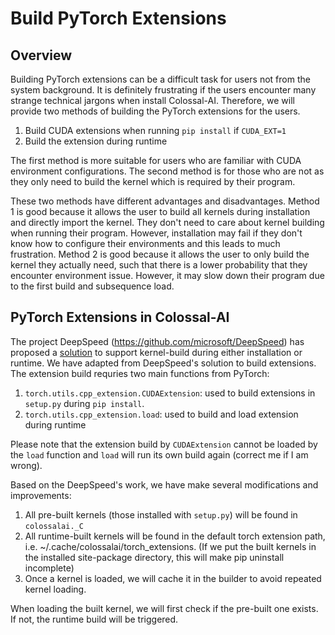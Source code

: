 # Build PyTorch Extensions

## Overview

Building PyTorch extensions can be a difficult task for users not from the system background. It is definitely frustrating if the users encounter many strange technical jargons when install Colossal-AI. Therefore, we will provide two methods of building the PyTorch extensions for the users.

1. Build CUDA extensions when running `pip install` if `CUDA_EXT=1`
2. Build the extension during runtime

The first method is more suitable for users who are familiar with CUDA environment configurations. The second method is for those who are not as they only need to build the kernel which is required by their program.

These two methods have different advantages and disadvantages.
Method 1 is good because it allows the user to build all kernels during installation and directly import the kernel. They don't need to care about kernel building when running their program. However, installation may fail if they don't know how to configure their environments and this leads to much frustration.
Method 2 is good because it allows the user to only build the kernel they actually need, such that there is a lower probability that they encounter environment issue. However, it may slow down their program due to the first build and subsequence load.

## PyTorch Extensions in Colossal-AI

The project DeepSpeed (https://github.com/microsoft/DeepSpeed) has proposed a [solution](https://github.com/microsoft/DeepSpeed/tree/master/op_builder) to support kernel-build during either installation or runtime.
We have adapted from DeepSpeed's solution to build extensions. The extension build requries two main functions from PyTorch:

1. `torch.utils.cpp_extension.CUDAExtension`: used to build extensions in `setup.py` during `pip install`.
2. `torch.utils.cpp_extension.load`: used to build and load extension during runtime

Please note that the extension build by `CUDAExtension` cannot be loaded by the `load` function and `load` will run its own build again (correct me if I am wrong).

Based on the DeepSpeed's work, we have make several modifications and improvements:

1. All pre-built kernels (those installed with `setup.py`) will be found in `colossalai._C`
2. All runtime-built kernels will be found in the default torch extension path, i.e. ~/.cache/colossalai/torch_extensions. (If we put the built kernels in the installed site-package directory, this will make pip uninstall incomplete)
3. Once a kernel is loaded, we will cache it in the builder to avoid repeated kernel loading.

When loading the built kernel, we will first check if the pre-built one exists. If not, the runtime build will be triggered.
